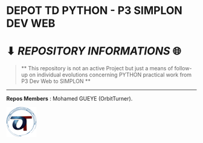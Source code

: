 # DEPOT TD PYTHON - P3 SIMPLON DEV WEB

# ⬇ ___REPOSITORY INFORMATIONS___ 🌐

> ** This repository is not an active Project but just a means of follow-up on individual evolutions concerning PYTHON practical work from P3 Dev Web to SIMPLON  **





______________________________________________________
**Repos Members** : Mohamed GUEYE (OrbitTurner).

![Image of OT](https://github.com/orbitturner/challenger/blob/master/images/orbitturner1.png)
